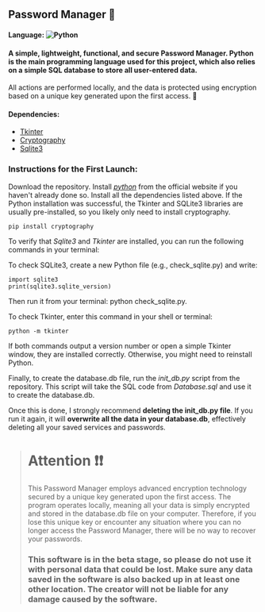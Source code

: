 ## Password Manager 🔐
#### Language: ![Python](https://img.shields.io/badge/-Python-black?style=flat-square&logo=Python)
#### A simple, lightweight, functional, and secure Password Manager. Python is the main programming language used for this project, which also relies on a simple SQL database to store all user-entered data.
All actions are performed locally, and the data is protected using encryption based on a unique key generated upon the first access. 🔑

#### Dependencies:

 - [Tkinter](https://docs.python.org/3/library/tkinter.html)
 - [Cryptography](https://cryptography.io/en/latest/)
 - [Sqlite3](https://docs.python.org/3/library/sqlite3.html)

### Instructions for the First Launch:
Download the repository. Install [*python*](https://www.python.org/) from the official website if you haven't already done so. 
Install all the dependencies listed above. If the Python installation was successful, the Tkinter and SQLite3 libraries are usually pre-installed, so you likely only need to install cryptography.

    pip install cryptography

To verify that *Sqlite3* and *Tkinter* are installed, you can run the following commands in your terminal:

To check SQLite3, create a new Python file (e.g., check_sqlite.py) and write:

    import sqlite3
    print(sqlite3.sqlite_version)

Then run it from your terminal: python check_sqlite.py.

To check Tkinter, enter this command in your shell or terminal:

    python -m tkinter

If both commands output a version number or open a simple Tkinter window, they are installed correctly. Otherwise, you might need to reinstall Python.

Finally, to create the database.db file, run the *init_db.py* script from the repository. This script will take the SQL code from *Database.sql* and use it to create the database.db.

Once this is done, I strongly recommend **deleting the init_db.py file**. If you run it again, it will **overwrite all the data in your database.db**, effectively deleting all your saved services and passwords.

> # **Attention ❗❗**
> This Password Manager employs advanced encryption technology secured by a unique key generated upon the first access. The program operates locally, meaning all your data is simply encrypted and stored in the database.db file on your computer. Therefore, if you lose this unique key or encounter any situation where you can no longer access the Password Manager, there will be no way to recover your passwords.
>### **This software is in the beta stage, so please do not use it with personal data that could be lost. Make sure any data saved in the software is also backed up in at least one other location. The creator will not be liable for any damage caused by the software.**
